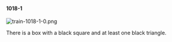 #### 1018-1
![train-1018-1-0.png](https://github.com/lil-lab/nlvr/raw/master/nlvr/train/images/3/train-1018-1-0.png "train-1018-1-0.png")

There is a box with a black square and at least one black triangle.